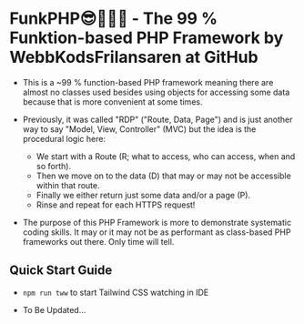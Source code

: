 # FunkPHP😎🕺🎶🌈 - The 99 % Funktion-based PHP Framework by WebbKodsFrilansaren at GitHub

- This is a ~99 % function-based PHP framework meaning there are almost no classes used besides using objects for accessing some data because that is more convenient at some times.

- Previously, it was called "RDP" ("Route, Data, Page") and is just another way to say "Model, View, Controller" (MVC) but the idea is the procedural logic here:

  - We start with a Route (R; what to access, who can access, when and so forth).
  - Then we move on to the data (D) that may or may not be accessible within that route.
  - Finally we either return just some data and/or a page (P).
  - Rinse and repeat for each HTTPS request!

- The purpose of this PHP Framework is more to demonstrate systematic coding skills. It may or it may not be as performant as class-based PHP frameworks out there. Only time will tell.

## Quick Start Guide

- `npm run tww` to start Tailwind CSS watching in IDE

- To Be Updated...
